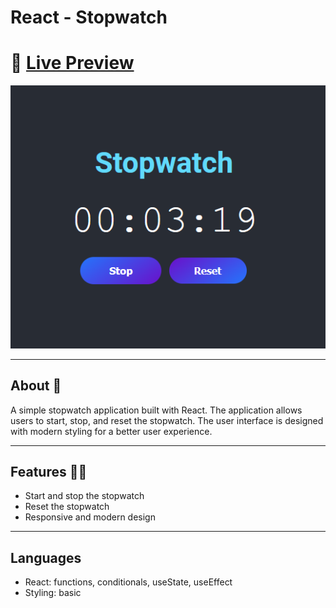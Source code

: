 # React - Stopwatch

# 🔗 [Live Preview]()

![Design preview](./public/preview.png)

---

## About 👋

A simple stopwatch application built with React. The application allows users to start, stop, and reset the stopwatch. The user interface is designed with modern styling for a better user experience.

---

## Features 👨‍💻

- Start and stop the stopwatch
- Reset the stopwatch
- Responsive and modern design

---

## Languages

- React: functions, conditionals, useState, useEffect
- Styling: basic
